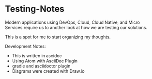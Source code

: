 # Testing-Notes

Modern applications using DevOps, Cloud, Cloud Native, and Micro Services require us
to another look at how we are testing our solutions.

This is a spot for me to start organizing my thoughts.

Development Notes:
- This is written in ascidoc
- Using Atom with AsciiDoc Plugin
- gradle and asciidoctor plugin
- Diagrams were created with Draw.io
